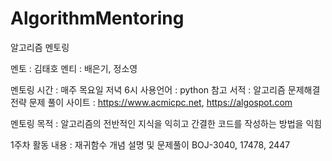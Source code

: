 # AlgorithmMentoring

알고리즘 멘토링

멘토 : 김태호
멘티 : 배은기, 정소영

멘토링 시간 : 매주 목요일 저녁 6시
사용언어 : python
참고 서적 : 알고리즘 문제해결 전략
문제 풀이 사이트 : https://www.acmicpc.net, https://algospot.com

멘토링 목적 : 알고리즘의 전반적인 지식을 익히고 간결한 코드를 작성하는 방법을 익힘

1주차 활동 내용 : 재귀함수 개념 설명 및 문제풀이 BOJ-3040, 17478, 2447
